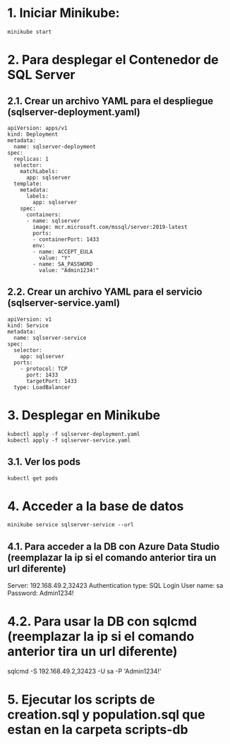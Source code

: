 # 1. Iniciar Minikube:

`minikube start`

# 2. Para desplegar el Contenedor de SQL Server

## 2.1. Crear un archivo YAML para el despliegue (sqlserver-deployment.yaml)

```
apiVersion: apps/v1
kind: Deployment
metadata:
  name: sqlserver-deployment
spec:
  replicas: 1
  selector:
    matchLabels:
      app: sqlserver
  template:
    metadata:
      labels:
        app: sqlserver
    spec:
      containers:
      - name: sqlserver
        image: mcr.microsoft.com/mssql/server:2019-latest
        ports:
        - containerPort: 1433
        env:
        - name: ACCEPT_EULA
          value: "Y"
        - name: SA_PASSWORD
          value: "Admin1234!"

```

## 2.2. Crear un archivo YAML para el servicio (sqlserver-service.yaml)

```
apiVersion: v1
kind: Service
metadata:
  name: sqlserver-service
spec:
  selector:
    app: sqlserver
  ports:
    - protocol: TCP
      port: 1433
      targetPort: 1433
  type: LoadBalancer

```

# 3. Desplegar en Minikube

```
kubectl apply -f sqlserver-deployment.yaml
kubectl apply -f sqlserver-service.yaml
```

## 3.1. Ver los pods

`kubectl get pods`

# 4. Acceder a la base de datos

`minikube service sqlserver-service --url`

## 4.1. Para acceder a la DB con Azure Data Studio (reemplazar la ip si el comando anterior tira un url diferente)

Server: 192.168.49.2,32423
Authentication type: SQL Login
User name: sa
Password: Admin1234!

# 4.2. Para usar la DB con sqlcmd (reemplazar la ip si el comando anterior tira un url diferente)

sqlcmd -S 192.168.49.2,32423 -U sa -P 'Admin1234!'

# 5. Ejecutar los scripts de creation.sql y population.sql que estan en la carpeta scripts-db